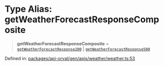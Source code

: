 # Type Alias: getWeatherForecastResponseComposite

> **getWeatherForecastResponseComposite** = [`getWeatherForecastResponse200`](getWeatherForecastResponse200.md) \| [`getWeatherForecastResponse500`](getWeatherForecastResponse500.md)

Defined in: [packages/api-orval/gen/apis/weather/weather.ts:53](https://github.com/the-inconvenience-store/mono-example/blob/77ed7dd80da67d5d4a2bd8320e638952ed491201/packages/api-orval/gen/apis/weather/weather.ts#L53)
